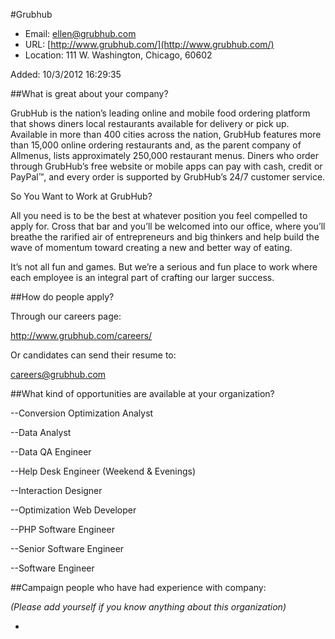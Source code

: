 
#Grubhub

* Email: [ellen@grubhub.com](mailto:ellen@grubhub.com)
* URL: [http://www.grubhub.com/](http://www.grubhub.com/)
* Location: 111 W. Washington, Chicago, 60602

Added: 10/3/2012 16:29:35

##What is great about your company?

GrubHub is the nation’s leading online and mobile food ordering platform that shows diners local restaurants available for delivery or pick up. Available in more than 400 cities across the nation, GrubHub features more than 15,000 online ordering restaurants and, as the parent company of Allmenus, lists approximately 250,000 restaurant menus. Diners who order through GrubHub’s free website or mobile apps can pay with cash, credit or PayPal™, and every order is supported by GrubHub’s 24/7 customer service.



So You Want to Work at GrubHub?

All you need is to be the best at whatever position you feel compelled to apply for. Cross that bar and you’ll be welcomed into our office, where you’ll breathe the rarified air of entrepreneurs and big thinkers and help build the wave of momentum toward creating a new and better way of eating.



It’s not all fun and games. But we’re a serious and fun place to work where each employee is an integral part of crafting our larger success. 

##How do people apply?

Through our careers page: 

http://www.grubhub.com/careers/



Or candidates can send their resume to:

careers@grubhub.com

##What kind of opportunities are available at your organization?

--Conversion Optimization Analyst

--Data Analyst

--Data QA Engineer

--Help Desk Engineer (Weekend & Evenings)

--Interaction Designer

--Optimization Web Developer

--PHP Software Engineer

--Senior Software Engineer

--Software Engineer

##Campaign people who have had experience with company:

*(Please add yourself if you know anything about this organization)*

* 


    
